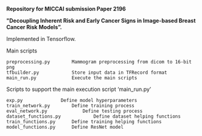 **Repository for MICCAI submission Paper 2196**

**"Decoupling Inherent Risk and Early Cancer Signs in Image-based Breast Cancer Risk Models”.** 

Implemented in Tensorflow.

Main scripts

	preprocessing.py		Mammogram preprocessing from dicom to 16-bit png
	tfbuilder.py 			Store input data in TFRecord format
	main_run.py 			Execute the main scripts 

Scripts to support the main execution script ‘main_run.py’

	exp.py 				Define model hyperparameters 
	train_network.py		Define training process
	eval_network.py		        Define testing process
	dataset_functions.py	        Define dataset helping functions
	train_functions.py		Define training helping functions
	model_functions.py		Define ResNet model
